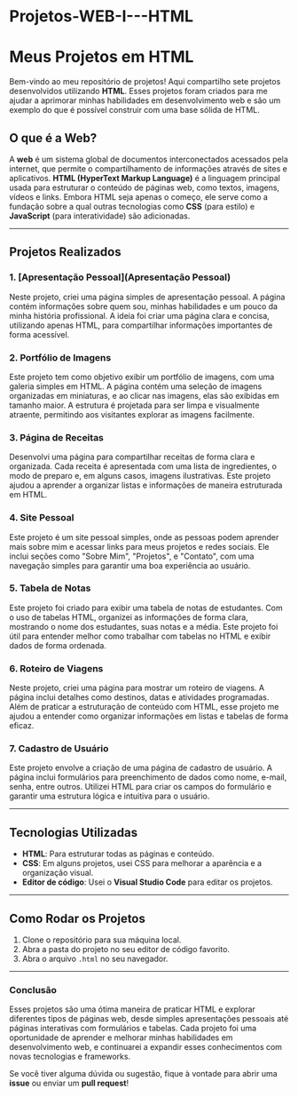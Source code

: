 # Projetos-WEB-I---HTML

# Meus Projetos em HTML

Bem-vindo ao meu repositório de projetos! Aqui compartilho sete projetos desenvolvidos utilizando **HTML**. Esses projetos foram criados para me ajudar a aprimorar minhas habilidades em desenvolvimento web e são um exemplo do que é possível construir com uma base sólida de HTML.

## O que é a Web?

A **web** é um sistema global de documentos interconectados acessados pela internet, que permite o compartilhamento de informações através de sites e aplicativos. **HTML (HyperText Markup Language)** é a linguagem principal usada para estruturar o conteúdo de páginas web, como textos, imagens, vídeos e links. Embora HTML seja apenas o começo, ele serve como a fundação sobre a qual outras tecnologias como **CSS** (para estilo) e **JavaScript** (para interatividade) são adicionadas.

---

## Projetos Realizados

### 1. **[Apresentação Pessoal](Apresentação Pessoal)**
Neste projeto, criei uma página simples de apresentação pessoal. A página contém informações sobre quem sou, minhas habilidades e um pouco da minha história profissional. A ideia foi criar uma página clara e concisa, utilizando apenas HTML, para compartilhar informações importantes de forma acessível.

### 2. **Portfólio de Imagens**
Este projeto tem como objetivo exibir um portfólio de imagens, com uma galeria simples em HTML. A página contém uma seleção de imagens organizadas em miniaturas, e ao clicar nas imagens, elas são exibidas em tamanho maior. A estrutura é projetada para ser limpa e visualmente atraente, permitindo aos visitantes explorar as imagens facilmente.

### 3. **Página de Receitas**
Desenvolvi uma página para compartilhar receitas de forma clara e organizada. Cada receita é apresentada com uma lista de ingredientes, o modo de preparo e, em alguns casos, imagens ilustrativas. Este projeto ajudou a aprender a organizar listas e informações de maneira estruturada em HTML.

### 4. **Site Pessoal**
Este projeto é um site pessoal simples, onde as pessoas podem aprender mais sobre mim e acessar links para meus projetos e redes sociais. Ele inclui seções como "Sobre Mim", "Projetos", e "Contato", com uma navegação simples para garantir uma boa experiência ao usuário.

### 5. **Tabela de Notas**
Este projeto foi criado para exibir uma tabela de notas de estudantes. Com o uso de tabelas HTML, organizei as informações de forma clara, mostrando o nome dos estudantes, suas notas e a média. Este projeto foi útil para entender melhor como trabalhar com tabelas no HTML e exibir dados de forma ordenada.

### 6. **Roteiro de Viagens**
Neste projeto, criei uma página para mostrar um roteiro de viagens. A página inclui detalhes como destinos, datas e atividades programadas. Além de praticar a estruturação de conteúdo com HTML, esse projeto me ajudou a entender como organizar informações em listas e tabelas de forma eficaz.

### 7. **Cadastro de Usuário**
Este projeto envolve a criação de uma página de cadastro de usuário. A página inclui formulários para preenchimento de dados como nome, e-mail, senha, entre outros. Utilizei HTML para criar os campos do formulário e garantir uma estrutura lógica e intuitiva para o usuário.

---

## Tecnologias Utilizadas

- **HTML**: Para estruturar todas as páginas e conteúdo.
- **CSS**: Em alguns projetos, usei CSS para melhorar a aparência e a organização visual.
- **Editor de código**: Usei o **Visual Studio Code** para editar os projetos.

---

## Como Rodar os Projetos

1. Clone o repositório para sua máquina local.
2. Abra a pasta do projeto no seu editor de código favorito.
3. Abra o arquivo `.html` no seu navegador.

---

### Conclusão

Esses projetos são uma ótima maneira de praticar HTML e explorar diferentes tipos de páginas web, desde simples apresentações pessoais até páginas interativas com formulários e tabelas. Cada projeto foi uma oportunidade de aprender e melhorar minhas habilidades em desenvolvimento web, e continuarei a expandir esses conhecimentos com novas tecnologias e frameworks.

Se você tiver alguma dúvida ou sugestão, fique à vontade para abrir uma **issue** ou enviar um **pull request**!

